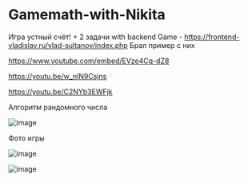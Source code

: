 # Gamemath-with-Nikita
Игра устный счёт! + 2 задачи with backend
Game - https://frontend-vladislav.ru/vlad-sultanov/index.php
Брал пример с них

https://www.youtube.com/embed/EVze4Cq-dZ8

https://youtu.be/w_nlN9Csjns

https://youtu.be/C2NYb3EWFjk

Алгоритм рандомного числа

![image](https://user-images.githubusercontent.com/103760832/193760458-469c748f-dce8-450b-ae55-b8ac5b545d97.png)

Фото игры

![image](https://user-images.githubusercontent.com/103760832/193760496-15f4b8cc-8652-42be-bc44-f87778041ab3.png)

![image](https://user-images.githubusercontent.com/103760832/193761125-796ef9ad-889b-41f0-8aaa-30388d3a5a12.png)
